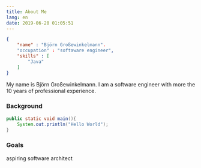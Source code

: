 ```yaml
---
title: About Me
lang: en
date: 2019-06-20 01:05:51
---
```

``` json
{
    "name" : "Björn Großewinkelmann".
    "occupation" : "softaware engineer",
    "skills" : [
	    "Java"
    ]
}
```

My name is Björn Großewinkelmann. I am a software engineer with more the 10 years of professional experience.
 

### Background

```java
public static void main(){
    System.out.println("Hello World");
}
```

### Goals
aspiring software architect
<!--stackedit_data:
eyJoaXN0b3J5IjpbMjAyODIyMDgzNSwxMjM0NDM5ODY2LDE3Nz
I5Mjk2MjcsLTE5NTE4OTAyMjldfQ==
-->